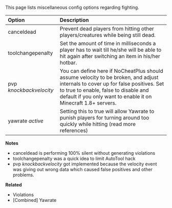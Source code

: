 This page lists miscellaneous config options regarding fighting.

| Option                  | Description |
| :---------------------- | :---------- |
| canceldead              | Prevent dead players from hitting other players/creatures while being still dead. |
| toolchangepenalty       | Set the amount of time in milliseconds a player has to wait till he/she will be able to hit again after switching an item in his/her hotbar. |
| pvp _knockbackvelocity_ | You can define here if NoCheatPlus should assume velocity to be broken, and adjust internals to cover up for false positives. Set to true to enable, false to disable and default if you only want to enable it on Minecraft 1.8+ servers.|
| yawrate _active_        | Setting this to true will allow Yawrate to punish players for turning around too quickly while hitting (read more references) |

**Notes**
* canceldead is performing 100% silent without generating violations
* toolchangepenalty was a quick idea to limit AutoTool hack
* pvp _knockbackvelocity_ got implemented because the velocity event was giving out wrong data which caused false positives and other problems.

**Related**
* Violations
* [Combined] Yawrate
